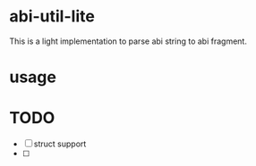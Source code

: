 # abi-util-lite

This is a light implementation to parse abi string to abi fragment.

# usage

<!-- ```js
const hello = f
``` -->

# TODO

- [ ] struct support
- [ ] 
